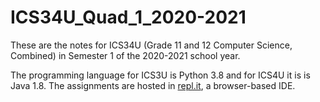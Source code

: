 # ICS34U_Quad_1_2020-2021
These are the notes for ICS34U (Grade 11 and 12 Computer Science, Combined) in Semester 1 of the 2020-2021 school year.

The programming language for ICS3U is Python 3.8 and for ICS4U it is is Java 1.8. The assignments are hosted in [repl.it](https://repl.it), a browser-based IDE.
